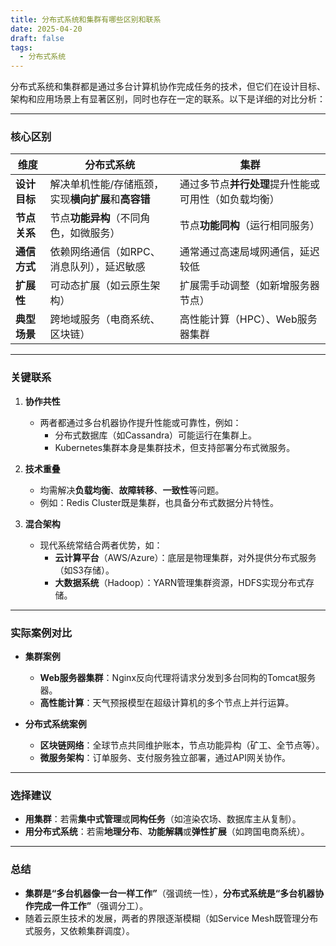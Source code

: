 ```yaml
---
title: 分布式系统和集群有哪些区别和联系
date: 2025-04-20
draft: false
tags:
  - 分布式系统
---
```

分布式系统和集群都是通过多台计算机协作完成任务的技术，但它们在设计目标、架构和应用场景上有显著区别，同时也存在一定的联系。以下是详细的对比分析：

---

### **核心区别**
| **维度**         | **分布式系统**                          | **集群**                              |
|-------------------|---------------------------------------|---------------------------------------|
| **设计目标**      | 解决单机性能/存储瓶颈，实现**横向扩展**和**高容错** | 通过多节点**并行处理**提升性能或可用性（如负载均衡） |
| **节点关系**      | 节点**功能异构**（不同角色，如微服务）           | 节点**功能同构**（运行相同服务）               |
| **通信方式**      | 依赖网络通信（如RPC、消息队列），延迟敏感         | 通常通过高速局域网通信，延迟较低                |
| **扩展性**        | 可动态扩展（如云原生架构）                   | 扩展需手动调整（如新增服务器节点）               |
| **典型场景**      | 跨地域服务（电商系统、区块链）                | 高性能计算（HPC）、Web服务器集群             |

---

### **关键联系**
1. **协作共性**  
   - 两者都通过多台机器协作提升性能或可靠性，例如：
     - 分布式数据库（如Cassandra）可能运行在集群上。
     - Kubernetes集群本身是集群技术，但支持部署分布式微服务。

2. **技术重叠**  
   - 均需解决**负载均衡**、**故障转移**、**一致性**等问题。
   - 例如：Redis Cluster既是集群，也具备分布式数据分片特性。

3. **混合架构**  
   - 现代系统常结合两者优势，如：
     - **云计算平台**（AWS/Azure）：底层是物理集群，对外提供分布式服务（如S3存储）。
     - **大数据系统**（Hadoop）：YARN管理集群资源，HDFS实现分布式存储。

---

### **实际案例对比**
- **集群案例**  
  - **Web服务器集群**：Nginx反向代理将请求分发到多台同构的Tomcat服务器。
  - **高性能计算**：天气预报模型在超级计算机的多个节点上并行运算。

- **分布式系统案例**  
  - **区块链网络**：全球节点共同维护账本，节点功能异构（矿工、全节点等）。
  - **微服务架构**：订单服务、支付服务独立部署，通过API网关协作。

---

### **选择建议**
- **用集群**：若需**集中式管理**或**同构任务**（如渲染农场、数据库主从复制）。
- **用分布式系统**：若需**地理分布**、**功能解耦**或**弹性扩展**（如跨国电商系统）。

---

### **总结**
- **集群是“多台机器像一台一样工作”**（强调统一性），**分布式系统是“多台机器协作完成一件工作”**（强调分工）。  
- 随着云原生技术的发展，两者的界限逐渐模糊（如Service Mesh既管理分布式服务，又依赖集群调度）。